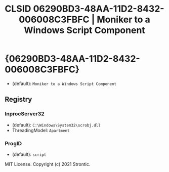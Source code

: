﻿---
title: "CLSID 06290BD3-48AA-11D2-8432-006008C3FBFC | Moniker to a Windows Script Component"
excerpt: What is COM-Object CLSID 06290BD3-48AA-11D2-8432-006008C3FBFC?
---

# {06290BD3-48AA-11D2-8432-006008C3FBFC}

* (default): `Moniker to a Windows Script Component`

## Registry


### InprocServer32

* (default): `C:\Windows\System32\scrobj.dll`
* ThreadingModel: `Apartment`

### ProgID

* (default): `script`

MIT License. Copyright (c) 2021 Strontic.



